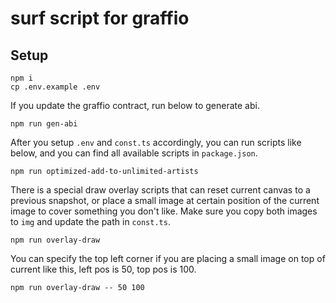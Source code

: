 # surf script for graffio

## Setup

```
npm i
cp .env.example .env
```

If you update the graffio contract, run below to generate abi.

```
npm run gen-abi
```

After you setup `.env` and `const.ts` accordingly, you can run scripts like below, and you can find all available scripts in `package.json`.

```
npm run optimized-add-to-unlimited-artists
```

There is a special draw overlay scripts that can reset current canvas to a previous snapshot, or place a small image at certain position of the current image to cover something you don't like. Make sure you copy both images to `img` and update the path in `const.ts`.

```
npm run overlay-draw
```

You can specify the top left corner if you are placing a small image on top of current like this, left pos is 50, top pos is 100.

```
npm run overlay-draw -- 50 100
```
